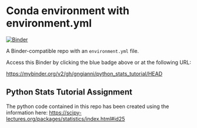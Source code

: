 # Conda environment with environment.yml

[![Binder](http://mybinder.org/badge_logo.svg)](https://mybinder.org/v2/gh/gngianni/python_stats_tutorial/HEAD)

A Binder-compatible repo with an `environment.yml` file.

Access this Binder by clicking the blue badge above or at the following URL:

https://mybinder.org/v2/gh/gngianni/python_stats_tutorial/HEAD

## Python Stats Tutorial Assignment 
The python code contained in this repo has been created using the information here: https://scipy-lectures.org/packages/statistics/index.html#id25
